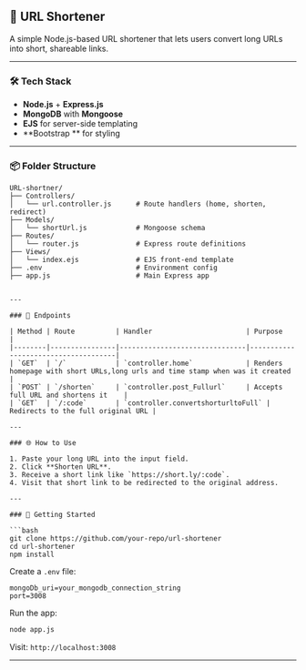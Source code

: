 

## 📁 URL Shortener

A simple Node.js-based URL shortener that lets users convert long URLs into short, shareable links.

---

### 🛠 Tech Stack

- **Node.js** + **Express.js**
- **MongoDB** with **Mongoose**
- **EJS** for server-side templating
- **Bootstrap ** for styling

---

### 📦 Folder Structure

```
URL-shortner/
├── Controllers/
│   └── url.controller.js      # Route handlers (home, shorten, redirect)
├── Models/
│   └── shortUrl.js            # Mongoose schema
├── Routes/
│   └── router.js              # Express route definitions
├── Views/
│   └── index.ejs              # EJS front-end template
├── .env                       # Environment config
├── app.js                     # Main Express app


---

### 🚀 Endpoints

| Method | Route          | Handler                       | Purpose                             |
|--------|----------------|-------------------------------|-------------------------------------|
| `GET`  | `/`            | `controller.home`             | Renders homepage with short URLs,long urls and time stamp when was it created   |
| `POST` | `/shorten`     | `controller.post_Fullurl`     | Accepts full URL and shortens it    |
| `GET`  | `/:code`       | `controller.convertshorturltoFull` | Redirects to the full original URL |

---

### 🌐 How to Use

1. Paste your long URL into the input field.
2. Click **Shorten URL**.
3. Receive a short link like `https://short.ly/:code`.
4. Visit that short link to be redirected to the original address.

---

### 📌 Getting Started

```bash
git clone https://github.com/your-repo/url-shortener
cd url-shortener
npm install
```

Create a `.env` file:

```env
mongoDb_uri=your_mongodb_connection_string
port=3008
```

Run the app:

```bash
node app.js
```

Visit: `http://localhost:3008`

---

